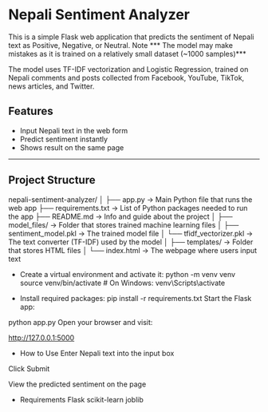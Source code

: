 # Nepali Sentiment Analyzer

This is a simple Flask web application that predicts the sentiment of Nepali text as Positive, Negative, or Neutral.
Note *** The model may make mistakes as it is trained on a relatively small dataset (~1000 samples)***

The model uses TF-IDF vectorization and Logistic Regression, trained on Nepali comments and posts collected from Facebook, YouTube, TikTok, news articles, and Twitter.


## Features

- Input Nepali text in the web form  
- Predict sentiment instantly  
- Shows result on the same page  

---

## Project Structure

nepali-sentiment-analyzer/
│
├── app.py                  → Main Python file that runs the web app
├── requirements.txt        → List of Python packages needed to run the app
├── README.md               → Info and guide about the project
│
├── model_files/            → Folder that stores trained machine learning files
│   ├── sentiment_model.pkl         → The trained model file
│   └── tfidf_vectorizer.pkl        → The text converter (TF-IDF) used by the model
│
├── templates/              → Folder that stores HTML files
│   └── index.html                  → The webpage where users input text



* Create a virtual environment and activate it:
python -m venv venv
source venv/bin/activate    # On Windows: venv\Scripts\activate

* Install required packages:
pip install -r requirements.txt
Start the Flask app:

python app.py
Open your browser and visit:

http://127.0.0.1:5000

* How to Use
Enter Nepali text into the input box

 Click Submit

 View the predicted sentiment on the page

* Requirements
  Flask
  scikit-learn
  joblib
